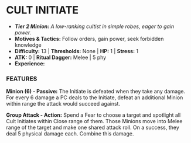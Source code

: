 # CULT INITIATE

- ***Tier 2 Minion:*** *A low-ranking cultist in simple robes, eager to gain power.*
- **Motives & Tactics:** Follow orders, gain power, seek forbidden knowledge
- **Difficulty:** 13 | **Thresholds:** None | **HP:** 1 | **Stress:** 1
- **ATK:** 0 | **Ritual Dagger:** Melee | 5 phy
- **Experience:** 

### FEATURES

**Minion (6) - Passive:** The Initiate is defeated when they take any damage. For every 6 damage a PC deals to the Initiate, defeat an additional Minion within range the attack would succeed against.

**Group Attack - Action:** Spend a Fear to choose a target and spotlight all Cult Initiates within Close range of them. Those Minions move into Melee range of the target and make one shared attack roll. On a success, they deal 5 physical damage each. Combine this damage.
